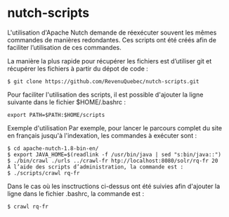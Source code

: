 nutch-scripts
=============

L'utilisation d'Apache Nutch demande de réexécuter souvent les mêmes commandes de
manières redondantes. Ces scripts ont été créés afin de faciliter l’utilisation de ces commandes.

La manière la plus rapide pour récupérer les fichiers est d’utiliser git et récupérer les fichiers à
partir du dépot de code :
```
$ git clone https://github.com/RevenuQuebec/nutch-scripts.git
```

Pour faciliter l'utilisation des scripts, il est possible d'ajouter la ligne suivante dans le fichier
$HOME/.bashrc :
```
export PATH=$PATH:$HOME/scripts
```

Exemple d'utilisation
Par exemple, pour lancer le parcours complet du site en français jusqu'à l'indexation, les
commandes à exécuter sont :
```
$ cd apache-nutch-1.8-bin-en/
$ export JAVA_HOME=$(readlink -f /usr/bin/java | sed "s:bin/java::")
$ ./bin/crawl ./urls ../crawl-fr htp://localhost:8080/solr/rq-fr 20
À l’aide des scripts d’administration, la commande est :
$ ./scripts/crawl rq-fr
```

Dans le cas où les insctructions ci-dessus ont été suivies afin d'ajouter la ligne
dans le fichier .bashrc, la commande est :
```
$ crawl rq-fr
```
